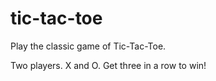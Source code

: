 # tic-tac-toe

Play the classic game of Tic-Tac-Toe.

Two players. X and O. Get three in a row to win!